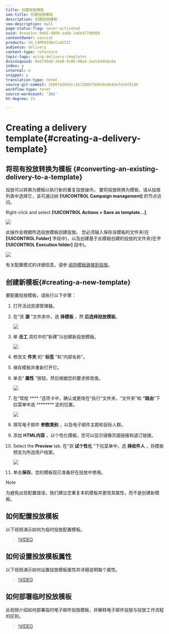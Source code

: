 ```yaml
---
title: 创建投放模板
seo-title: 创建投放模板
description: 创建投放模板
seo-description: null
page-status-flag: never-activated
uuid: 8ceae1ec-9e02-4809-aa8b-1e6bd7790950
contentOwner: sauviat
products: SG_CAMPAIGN/CLASSIC
audience: delivery
content-type: reference
topic-tags: using-delivery-templates
discoiquuid: 0e67d9dd-3ee8-4c06-98a4-3a2c644b6c0a
index: y
internal: n
snippet: y
translation-type: tm+mt
source-git-commit: 3566f42b92cc1b7280bf9b6e9e0b4da7a54f61db
workflow-type: tm+mt
source-wordcount: '361'
ht-degree: 1%

---
```



# Creating a delivery template{#creating-a-delivery-template}

## 将现有投放转换为模板 {#converting-an-existing-delivery-to-a-template}

投放可以转换为模板以执行新的重复投放操作。 要将投放转换为模板，请从投放列表中选择它，该可通过树 **[!UICONTROL Campaign management]** 的节点访问。

Right-click and select **[!UICONTROL Actions > Save as template...]**.

![](assets/s_ncs_user_campaign_save_as_scenario.png)

此操作会根据所选投放模板创建投放。 您必须输入保存该模板的文件夹(在 **[!UICONTROL Folder]** 字段中)，以及创建基于此模板创建的投放的文件夹(在字 **[!UICONTROL Execution folder]** 段中)。

![](assets/s_ncs_user_campaign_save_as_scenario_a.png)

有关配置模式的详细信息，请参 [阅将模板链接到投放](../../delivery/using/creating-a-delivery-from-a-template.md#linking-the-template-to-a-delivery)。

## 创建新模板{#creating-a-new-template}

要配置投放模板，请执行以下步骤：

1. 打开活动资源管理器。
1. 在“资 **源** ”文件夹中，选 **择模板** ，然 **后选择投放模板**。

   ![](assets/delivery_template_1.png)

1. 单 **击工** 具栏中的“新建”以创建新投放模板。

   ![](assets/delivery_template_2.png)

1. 修改文 **件夹** 的“ **标签** ”和“内部名称”。
1. 保存模板并重新打开它。
1. 单击“ **属性** ”按钮，然后根据您的要求修改值。

   ![](assets/delivery_template_3.png)

1. 在“常规 **** ”选项卡中，确认或更改在“执行”文件夹、“文件夹”和 **“路由**”下拉菜单中选 ******** 定的位置。

   ![](assets/delivery_template_4.png)

1. 填写电子邮件 **参数类别** ，以及电子邮件主题和目标人群。
1. 添加 **HTML内容** ，以个性化模板，您可以显示镜像页面链接和退订链接。
1. Select the **Preview** tab. 在“测 **试个性化** ”下拉菜单中，选 **择收件人** ，将模板预览为所选用户档案。

   ![](assets/delivery_template_5.png)

1. 单击&#x200B;**保存**。您的模板现已准备好在投放中使用。

>[!NOTE]
>
>为避免出现配置错误，我们建议您重复本机模板并更改其属性，而不是创建新模板。

## 如何配置投放模板

以下视频演示如何为临时投放配置模板。

>[!VIDEO](https://video.tv.adobe.com/v/24066?quality=12)

## 如何设置投放模板属性

以下视频演示如何设置投放模板属性并详细说明每个属性。

>[!VIDEO](https://video.tv.adobe.com/v/24067?quality=12)

## 如何部署临时投放模板

此视频介绍如何部署临时电子邮件投放模板，并解释电子邮件投放与投放工作流程的区别。

>[!VIDEO](https://video.tv.adobe.com/v/24065?quality=12)
